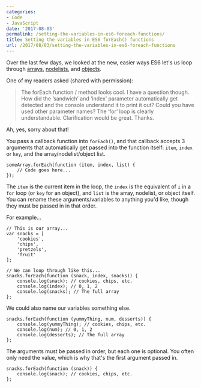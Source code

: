 ```yaml
---
categories:
- Code
- JavaScript
date: '2017-08-03'
permalink: /setting-the-variables-in-es6-foreach-functions/
title: Setting the variables in ES6 forEach() functions
url: /2017/08/03/setting-the-variables-in-es6-foreach-functions
---
```


Over the last few days, we looked at the new, easier ways ES6 let's us loop through [arrays](/looping-through-arrays-the-es6-way/), [nodelists](/looping-through-nodelists-with-es6/), and [objects](/looping-through-objects-with-es6/).

One of my readers asked (shared with permission):

> The forEach function / method looks cool. I have a question though. How did the ’sandwich’ and ‘index’ parameter automatically get detected and the console understand it to print it out? Could you have used other parameter names? The ‘for’ loop is clearly understandable. Clarification would be great. Thanks.

Ah, yes, sorry about that!

You pass a callback function into `forEach()`, and that callback accepts 3 arguments that automatically get passed into the function itself: `item`, `index` or `key`, and the array/nodelist/object list.

```lang-javascript
someArray.forEach(function (item, index, list) {
    // Code goes here...
});
```

The `item` is the current item in the loop, the `index` is the equivalent of `i` in a `for` loop (or `key` for an object), and `list` is the array, nodelist, or object itself. You can rename these arguments/variables to anything you'd like, though they must be passed in in that order.

For example...

```lang-javascript
// This is our array...
var snacks = [
	'cookies',
	'chips',
	'pretzels',
	'fruit'
];

// We can loop through like this...
snacks.forEach(function (snack, index, snacks)) {
	console.log(snack); // cookies, chips, etc.
	console.log(index); // 0, 1, 2
	console.log(snacks); // The full array
};
```

We could also name our variables something else.

```lang-javascript
snacks.forEach(function (yummyThing, num, desserts)) {
	console.log(yummyThing); // cookies, chips, etc.
	console.log(num); // 0, 1, 2
	console.log(desserts); // The full array
};
```

The arguments must be passed in order, but each one is optional. You often only need the value, which is why that's the first argument passed in.

```lang-javascript
snacks.forEach(function (snack)) {
	console.log(snack); // cookies, chips, etc.
};
```